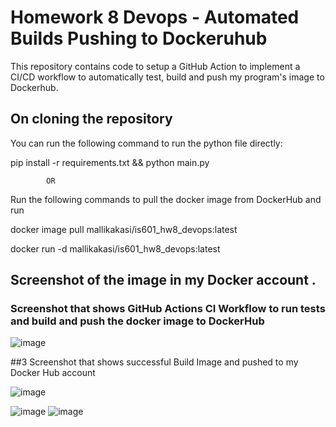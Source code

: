# Homework 8  Devops - Automated Builds Pushing to Dockeruhub

This repository contains code to setup a GitHub Action to implement a CI/CD workflow to automatically test, build and push my program's image to Dockerhub.  

## On cloning the repository

You can run the following command to run the python file directly:

pip install -r requirements.txt && python main.py

            OR
            
Run the following commands to pull the docker image from DockerHub and run

docker image pull mallikakasi/is601_hw8_devops:latest

docker run -d mallikakasi/is601_hw8_devops:latest


## Screenshot of the image in my Docker account .

### Screenshot that shows GitHub Actions CI Workflow to run tests and build and push the docker image to DockerHub

  ![image](https://github.com/user-attachments/assets/eadf8d7f-f5b7-432c-a37d-c0f4b5f6be76)

##3 Screenshot that shows successful Build Image and pushed to my Docker Hub account

![image](https://github.com/user-attachments/assets/a2cd2c38-1072-40e5-9d3a-cca535185b80)

![image](https://github.com/user-attachments/assets/b320238c-5640-4876-a1a6-0181f430cb11)
![image](https://github.com/user-attachments/assets/e90e542c-bec5-4925-97e5-3be0fe4a76f2)

